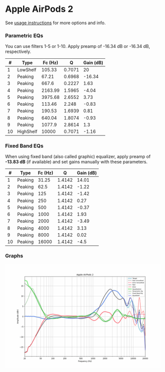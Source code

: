 # Apple AirPods 2
See [usage instructions](https://github.com/jaakkopasanen/AutoEq#usage) for more options and info.

### Parametric EQs
You can use filters 1-5 or 1-10. Apply preamp of -16.34 dB or -16.34 dB, respectively.

|   # | Type      |   Fc (Hz) |      Q |   Gain (dB) |
|-----|-----------|-----------|--------|-------------|
|   1 | LowShelf  |    105.33 | 0.7071 |       20    |
|   2 | Peaking   |     67.21 | 0.6968 |      -16.34 |
|   3 | Peaking   |    667.6  | 0.2227 |        1.63 |
|   4 | Peaking   |   2163.99 | 1.5965 |       -4.04 |
|   5 | Peaking   |   3975.68 | 2.6552 |        3.73 |
|   6 | Peaking   |    113.46 | 2.248  |       -0.83 |
|   7 | Peaking   |    190.53 | 1.6939 |        0.81 |
|   8 | Peaking   |    640.04 | 1.8074 |       -0.93 |
|   9 | Peaking   |   1077.9  | 2.8614 |        1.3  |
|  10 | HighShelf |  10000    | 0.7071 |       -1.16 |

### Fixed Band EQs
When using fixed band (also called graphic) equalizer, apply preamp of **-13.83 dB** (if available) and set gains manually with these parameters.

|   # | Type    |   Fc (Hz) |      Q |   Gain (dB) |
|-----|---------|-----------|--------|-------------|
|   1 | Peaking |     31.25 | 1.4142 |       14.01 |
|   2 | Peaking |     62.5  | 1.4142 |       -1.22 |
|   3 | Peaking |    125    | 1.4142 |       -1.42 |
|   4 | Peaking |    250    | 1.4142 |        0.27 |
|   5 | Peaking |    500    | 1.4142 |       -0.37 |
|   6 | Peaking |   1000    | 1.4142 |        1.93 |
|   7 | Peaking |   2000    | 1.4142 |       -3.49 |
|   8 | Peaking |   4000    | 1.4142 |        3.13 |
|   9 | Peaking |   8000    | 1.4142 |        0.02 |
|  10 | Peaking |  16000    | 1.4142 |       -4.5  |

### Graphs
![](./Apple%20AirPods%202.png)
